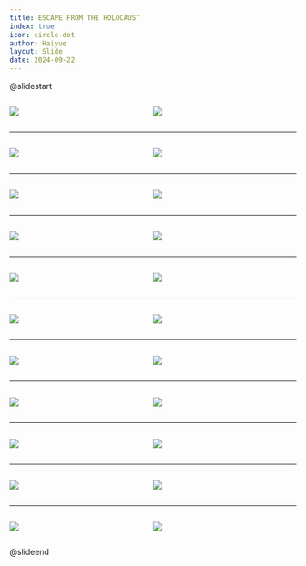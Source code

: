 ```yaml
---
title: ESCAPE FROM THE HOLOCAUST
index: true
icon: circle-dot
author: Haiyue
layout: Slide
date: 2024-09-22
---
```

 
@slidestart

<div style="display:flex">
<div style="flex:1">

![](https://raw.githubusercontent.com/yclord/reading/refs/heads/master/english/Level-Y/ESCAPE%20FROM%20THE%20HOLOCAUST/001.webp)
</div>
<div style="flex:1">

![](https://raw.githubusercontent.com/yclord/reading/refs/heads/master/english/Level-Y/ESCAPE%20FROM%20THE%20HOLOCAUST/002.webp)
</div>
</div>

---

<div style="display:flex">
<div style="flex:1">

![](https://raw.githubusercontent.com/yclord/reading/refs/heads/master/english/Level-Y/ESCAPE%20FROM%20THE%20HOLOCAUST/003.webp)
</div>
<div style="flex:1">

![](https://raw.githubusercontent.com/yclord/reading/refs/heads/master/english/Level-Y/ESCAPE%20FROM%20THE%20HOLOCAUST/004.webp)
</div>
</div>

---

<div style="display:flex">
<div style="flex:1">

![](https://raw.githubusercontent.com/yclord/reading/refs/heads/master/english/Level-Y/ESCAPE%20FROM%20THE%20HOLOCAUST/005.webp)
</div>
<div style="flex:1">

![](https://raw.githubusercontent.com/yclord/reading/refs/heads/master/english/Level-Y/ESCAPE%20FROM%20THE%20HOLOCAUST/006.webp)
</div>
</div>

---

<div style="display:flex">
<div style="flex:1">

![](https://raw.githubusercontent.com/yclord/reading/refs/heads/master/english/Level-Y/ESCAPE%20FROM%20THE%20HOLOCAUST/007.webp)
</div>
<div style="flex:1">

![](https://raw.githubusercontent.com/yclord/reading/refs/heads/master/english/Level-Y/ESCAPE%20FROM%20THE%20HOLOCAUST/008.webp)
</div>
</div>

---

<div style="display:flex">
<div style="flex:1">

![](https://raw.githubusercontent.com/yclord/reading/refs/heads/master/english/Level-Y/ESCAPE%20FROM%20THE%20HOLOCAUST/009.webp)
</div>
<div style="flex:1">

![](https://raw.githubusercontent.com/yclord/reading/refs/heads/master/english/Level-Y/ESCAPE%20FROM%20THE%20HOLOCAUST/010.webp)
</div>
</div>

---

<div style="display:flex">
<div style="flex:1">

![](https://raw.githubusercontent.com/yclord/reading/refs/heads/master/english/Level-Y/ESCAPE%20FROM%20THE%20HOLOCAUST/011.webp)
</div>
<div style="flex:1">

![](https://raw.githubusercontent.com/yclord/reading/refs/heads/master/english/Level-Y/ESCAPE%20FROM%20THE%20HOLOCAUST/012.webp)
</div>
</div>

---

<div style="display:flex">
<div style="flex:1">

![](https://raw.githubusercontent.com/yclord/reading/refs/heads/master/english/Level-Y/ESCAPE%20FROM%20THE%20HOLOCAUST/013.webp)
</div>
<div style="flex:1">

![](https://raw.githubusercontent.com/yclord/reading/refs/heads/master/english/Level-Y/ESCAPE%20FROM%20THE%20HOLOCAUST/014.webp)
</div>
</div>

---

<div style="display:flex">
<div style="flex:1">

![](https://raw.githubusercontent.com/yclord/reading/refs/heads/master/english/Level-Y/ESCAPE%20FROM%20THE%20HOLOCAUST/015.webp)
</div>
<div style="flex:1">

![](https://raw.githubusercontent.com/yclord/reading/refs/heads/master/english/Level-Y/ESCAPE%20FROM%20THE%20HOLOCAUST/016.webp)
</div>
</div>

---

<div style="display:flex">
<div style="flex:1">

![](https://raw.githubusercontent.com/yclord/reading/refs/heads/master/english/Level-Y/ESCAPE%20FROM%20THE%20HOLOCAUST/017.webp)
</div>
<div style="flex:1">

![](https://raw.githubusercontent.com/yclord/reading/refs/heads/master/english/Level-Y/ESCAPE%20FROM%20THE%20HOLOCAUST/018.webp)
</div>
</div>

---

<div style="display:flex">
<div style="flex:1">

![](https://raw.githubusercontent.com/yclord/reading/refs/heads/master/english/Level-Y/ESCAPE%20FROM%20THE%20HOLOCAUST/019.webp)
</div>
<div style="flex:1">

![](https://raw.githubusercontent.com/yclord/reading/refs/heads/master/english/Level-Y/ESCAPE%20FROM%20THE%20HOLOCAUST/020.webp)
</div>
</div>

---

<div style="display:flex">
<div style="flex:1">

![](https://raw.githubusercontent.com/yclord/reading/refs/heads/master/english/Level-Y/ESCAPE%20FROM%20THE%20HOLOCAUST/021.webp)
</div>
<div style="flex:1">

![](https://raw.githubusercontent.com/yclord/reading/refs/heads/master/english/Level-Y/ESCAPE%20FROM%20THE%20HOLOCAUST/022.webp)
</div>
</div>

@slideend